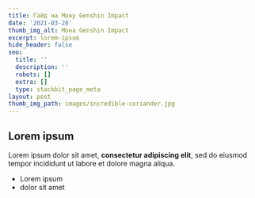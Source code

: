 ```yaml
---
title: Гайд на Мону Genshin Impact
date: '2021-03-28'
thumb_img_alt: Мона Genshin Impact
excerpt: lorem-ipsum
hide_header: false
seo:
  title: ''
  description: ''
  robots: []
  extra: []
  type: stackbit_page_meta
layout: post
thumb_img_path: images/incredible-coriander.jpg
---
```

## Lorem ipsum

Lorem ipsum dolor sit amet, **consectetur adipiscing elit**, sed do eiusmod tempor incididunt ut labore et dolore magna aliqua.

- Lorem ipsum
- dolor sit amet